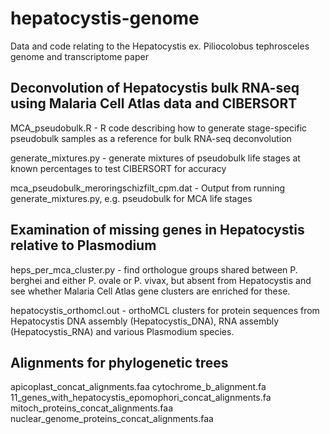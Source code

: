 # hepatocystis-genome
Data and code relating to the Hepatocystis ex. Piliocolobus tephrosceles genome and transcriptome paper

## Deconvolution of Hepatocystis bulk RNA-seq using Malaria Cell Atlas data and CIBERSORT
MCA_pseudobulk.R - R code describing how to generate stage-specific pseudobulk samples as a reference for bulk RNA-seq deconvolution

generate_mixtures.py - generate mixtures of pseudobulk life stages at known percentages to test CIBERSORT for accuracy

mca_pseudobulk_meroringschizfilt_cpm.dat - Output from running generate_mixtures.py, e.g. pseudobulk for MCA life stages


## Examination of missing genes in Hepatocystis relative to Plasmodium
heps_per_mca_cluster.py - find orthologue groups shared between P. berghei and either P. ovale or P. vivax, but absent from Hepatocystis and see whether Malaria Cell Atlas gene clusters are enriched for these.

hepatocystis_orthomcl.out - orthoMCL clusters for protein sequences from Hepatocystis DNA assembly (Hepatocystis_DNA), RNA assembly (Hepatocystis_RNA) and various Plasmodium species.

## Alignments for phylogenetic trees
apicoplast_concat_alignments.faa
cytochrome_b_alignment.fa
11_genes_with_hepatocystis_epomophori_concat_alignments.fa
mitoch_proteins_concat_alignments.faa
nuclear_genome_proteins_concat_alignments.faa
